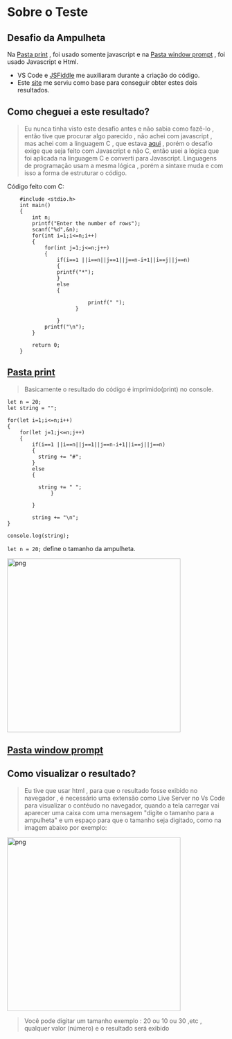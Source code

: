 # Sobre o Teste
## Desafio da Ampulheta

Na [Pasta print](https://github.com/devartes/desafio/tree/master/print) , foi usado somente javascript e na [Pasta window prompt](https://github.com/devartes/desafio/tree/master/window%20prompt) , foi usado Javascript e Html.


- VS Code e [JSFiddle](https://jsfiddle.net/) me auxiliaram durante a criação do código.
- Este [site](https://www.javatpoint.com/star-program-in-c) me serviu como base para conseguir obter estes dois resultados.

## Como cheguei a este resultado?

> Eu nunca tinha visto este desafio antes e não sabia como fazê-lo , então tive que procurar algo parecido , não achei com javascript , mas achei com a linguagem C , que estava [aqui](https://www.javatpoint.com/star-program-in-c) , porém o desafio exige que seja feito com Javascript e não C, então usei a lógica que foi aplicada na linguagem C e converti para Javascript.
Linguagens de programação usam a mesma lógica , porém a sintaxe muda e com isso a forma de estruturar o código.

Código feito com C:
```
    #include <stdio.h>  
    int main()  
    {  
        int n;  
        printf("Enter the number of rows");  
        scanf("%d",&n);  
        for(int i=1;i<=n;i++)  
        {  
            for(int j=1;j<=n;j++)  
            {  
                if(i==1 ||i==n||j==1||j==n-i+1||i==j||j==n)  
                {  
                printf("*");  
                }  
                else  
                {  
                      
                          printf(" ");  
                      }  
                     
                }        
            printf("\n");  
        }  
          
        return 0;  
    }  

```

## [Pasta print](https://github.com/devartes/desafio/tree/master/print)

> Basicamente o resultado do código é imprimido(print) no console. 

```
let n = 20; 
let string = "";

for(let i=1;i<=n;i++)  
{  
    for(let j=1;j<=n;j++)  
    {  
        if(i==1 ||i==n||j==1||j==n-i+1||i==j||j==n)  
        {  
          string += "#";
        }  
        else  
        {  
              
          string += " ";
              }  
             
        }  
              
        string += "\n"; 
}  

console.log(string);
```

  `let n = 20;` define o tamanho da ampulheta.

<img align="center" alt="png" src="https://github.com/devartes/desafio/blob/master/print.png?raw=true" width="400" style="max-width:100%">


## [Pasta window prompt](https://github.com/devartes/desafio/tree/master/window%20prompt)

## Como visualizar o resultado?

> Eu tive que usar html , para que o resultado fosse exibido no navegador , é necessário uma extensão como Live Server no Vs Code para visualizar o contéudo no navegador, quando a tela carregar vai aparecer uma caixa com uma mensagem "digite o tamanho para a ampulheta" e um espaço para que o tamanho seja digitado, como na imagem abaixo por exemplo:

<img align="center" alt="png" src="https://github.com/devartes/desafio/blob/master/window%20prompt%201.png?raw=true" width="400" style="max-width:100%">

> Você pode digitar um tamanho exemplo : 20 ou 10 ou 30 ,etc , qualquer valor (número) e o resultado será exibido
